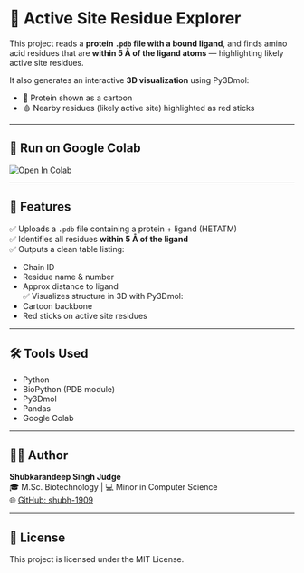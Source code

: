 # 🧬 Active Site Residue Explorer

This project reads a **protein `.pdb` file with a bound ligand**, and finds amino acid residues that are **within 5 Å of the ligand atoms** — highlighting likely active site residues.

It also generates an interactive **3D visualization** using Py3Dmol:
- 🧬 Protein shown as a cartoon
- 🩸 Nearby residues (likely active site) highlighted as red sticks

---

## 🚀 Run on Google Colab

[![Open In Colab](https://colab.research.google.com/assets/colab-badge.svg)](https://colab.research.google.com/github/shubh-1909/active-site-residue-explorer/blob/main/Active_Site_Residue_Explorer.ipynb)

---

## 🔬 Features

✅ Uploads a `.pdb` file containing a protein + ligand (HETATM)  
✅ Identifies all residues **within 5 Å of the ligand**  
✅ Outputs a clean table listing:
- Chain ID
- Residue name & number
- Approx distance to ligand  
✅ Visualizes structure in 3D with Py3Dmol:
- Cartoon backbone
- Red sticks on active site residues

---

## 🛠 Tools Used

- Python
- BioPython (PDB module)
- Py3Dmol
- Pandas
- Google Colab

---

## 👨‍💻 Author

**Shubkarandeep Singh Judge**  
🎓 M.Sc. Biotechnology | 💻 Minor in Computer Science  
🌐 [GitHub: shubh-1909](https://github.com/shubh-1909)

---

## 📜 License

This project is licensed under the MIT License.
